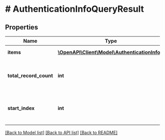 # # AuthenticationInfoQueryResult

## Properties

Name | Type | Description | Notes
------------ | ------------- | ------------- | -------------
**items** | [**\OpenAPI\Client\Model\AuthenticationInfo[]**](AuthenticationInfo.md) | Gets or sets the items. | [optional]
**total_record_count** | **int** | Gets or sets the total number of records available. | [optional]
**start_index** | **int** | Gets or sets the index of the first record in Items. | [optional]

[[Back to Model list]](../../README.md#models) [[Back to API list]](../../README.md#endpoints) [[Back to README]](../../README.md)
